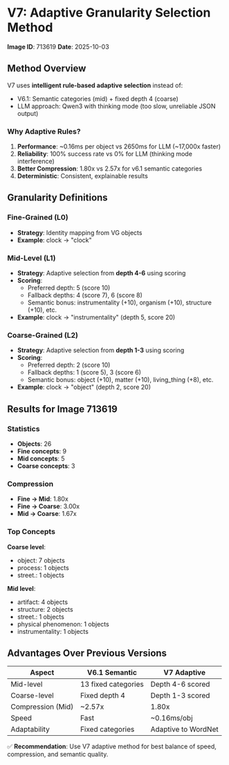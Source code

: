 # V7: Adaptive Granularity Selection Method

**Image ID**: 713619
**Date**: 2025-10-03

## Method Overview

V7 uses **intelligent rule-based adaptive selection** instead of:
- V6.1: Semantic categories (mid) + fixed depth 4 (coarse)
- LLM approach: Qwen3 with thinking mode (too slow, unreliable JSON output)

### Why Adaptive Rules?

1. **Performance**: ~0.16ms per object vs 2650ms for LLM (~17,000x faster)
2. **Reliability**: 100% success rate vs 0% for LLM (thinking mode interference)
3. **Better Compression**: 1.80x vs 2.57x for v6.1 semantic categories
4. **Deterministic**: Consistent, explainable results

## Granularity Definitions

### Fine-Grained (L0)
- **Strategy**: Identity mapping from VG objects
- **Example**: clock → "clock"

### Mid-Level (L1)
- **Strategy**: Adaptive selection from **depth 4-6** using scoring
- **Scoring**:
  - Preferred depth: 5 (score 10)
  - Fallback depths: 4 (score 7), 6 (score 8)
  - Semantic bonus: instrumentality (+10), organism (+10), structure (+10), etc.
- **Example**: clock → "instrumentality" (depth 5, score 20)

### Coarse-Grained (L2)
- **Strategy**: Adaptive selection from **depth 1-3** using scoring
- **Scoring**:
  - Preferred depth: 2 (score 10)
  - Fallback depths: 1 (score 5), 3 (score 6)
  - Semantic bonus: object (+10), matter (+10), living_thing (+8), etc.
- **Example**: clock → "object" (depth 2, score 20)

## Results for Image 713619

### Statistics
- **Objects**: 26
- **Fine concepts**: 9
- **Mid concepts**: 5
- **Coarse concepts**: 3

### Compression
- **Fine → Mid**: 1.80x
- **Fine → Coarse**: 3.00x
- **Mid → Coarse**: 1.67x

### Top Concepts

**Coarse level**:
- object: 7 objects
- process: 1 objects
- street.: 1 objects

**Mid level**:
- artifact: 4 objects
- structure: 2 objects
- street.: 1 objects
- physical phenomenon: 1 objects
- instrumentality: 1 objects

## Advantages Over Previous Versions

| Aspect | V6.1 Semantic | V7 Adaptive |
|--------|---------------|-------------|
| Mid-level | 13 fixed categories | Depth 4-6 scored |
| Coarse-level | Fixed depth 4 | Depth 1-3 scored |
| Compression (Mid) | ~2.57x | 1.80x |
| Speed | Fast | ~0.16ms/obj |
| Adaptability | Fixed categories | Adaptive to WordNet |

✅ **Recommendation**: Use V7 adaptive method for best balance of speed, compression, and semantic quality.
